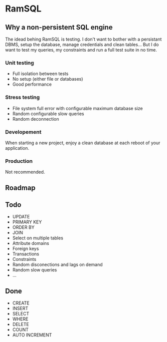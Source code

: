 # RamSQL

## Why a non-persistent SQL engine

The idead behing RamSQL is testing.
I don't want to bother with a persistant DBMS, setup the database, manage credentials and clean tables...
But I do want to test my queries, my constraints and run a full test suite in no time. 

### Unit testing

- Full isolation between tests
- No setup (either file or databases)
- Good performance

### Stress testing

- File system full error with configurable maximum database size
- Random configurable slow queries
- Random deconnection

### Developement

When starting a new project, enjoy a clean database at each reboot of your application.

### Production

Not recommended.


## Roadmap


## Todo

- UPDATE
- PRIMARY KEY
- ORDER BY
- JOIN
- Select on multiple tables
- Attribute domains
- Foreign keys
- Transactions
- Constraints
- Random disconections and lags on demand
- Random slow queries
- ...

## Done

- CREATE
- INSERT
- SELECT
- WHERE
- DELETE
- COUNT
- AUTO INCREMENT

